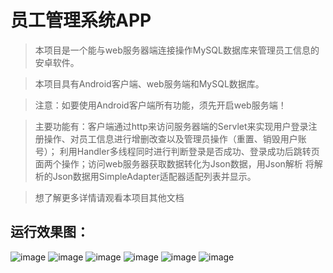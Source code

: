 # 员工管理系统APP

>本项目是一个能与web服务器端连接操作MySQL数据库来管理员工信息的安卓软件。

>本项目具有Android客户端、web服务端和MySQL数据库。

>注意：如要使用Android客户端所有功能，须先开启web服务端！

>主要功能有：客户端通过http来访问服务器端的Servlet来实现用户登录注册操作、对员工信息进行增删改查以及管理员操作（重置、销毁用户账号）；
利用Handler多线程同时进行判断登录是否成功、登录成功后跳转页面两个操作；访问web服务器获取数据转化为Json数据，用Json解析
将解析的Json数据用SimpleAdapter适配器适配列表并显示。

> 想了解更多详情请观看本项目其他文档

## 运行效果图：
![image](https://github.com/zhangwei199/Android_Staff/raw/master/项目效果图/1.png)
![image](https://github.com/zhangwei199/Android_Staff/raw/master/项目效果图/2.png)
![image](https://github.com/zhangwei199/Android_Staff/raw/master/项目效果图/3.png)
![image](https://github.com/zhangwei199/Android_Staff/raw/master/项目效果图/4.png)
![image](https://github.com/zhangwei199/Android_Staff/raw/master/项目效果图/5.png)
![image](https://github.com/zhangwei199/Android_Staff/raw/master/项目效果图/6.png)
